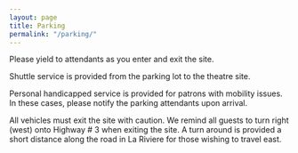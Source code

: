 ```yaml
---
layout: page
title: Parking
permalink: "/parking/"
---
```

Please yield to attendants as you enter and exit the site.

Shuttle service is provided from the parking lot to the theatre site.

Personal handicapped service is provided for patrons with mobility issues. In these cases, please notify the parking attendants upon arrival.

All vehicles must exit the site with caution. We remind all guests to turn right (west) onto Highway # 3 when exiting the site. A turn around is provided a short distance along the road in La Riviere for those wishing to travel east.